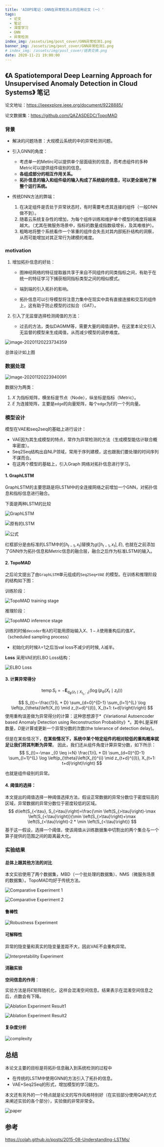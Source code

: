 ```yaml
---
title: 'AIOPS笔记：GNN在异常检测上的应用论文（一）'
tags:
  - 论文
  - 笔记
  - 深度学习
  - GNN
  - 异常检测
index_img: /assets/img/post_cover/GNN异常检测1.png
banner_img: /assets/img/post_cover/GNN异常检测1.png
# index_img: /assets/img/post_cover/链表交换.png
date: 2020-11-21 19:00:00
---
```




## 《A Spatiotemporal Deep Learning Approach for Unsupervised Anomaly Detection in Cloud Systems》 笔记

论文地址：https://ieeexplore.ieee.org/document/9228885/

论文数据集：https://github.com/QAZASDEDC/TopoMAD



### 背景

+ 解决的问题场景：大规模云系统的中的异常检测问题。

+ 引入GNN的角度：
  + 考虑单一的Metirc可以提供单个层面级别的信息，而考虑组件的多种Metric可以提供组件级别的信息。
  + **各组成部分的相互作用关系。**
  + **拓扑信息的输入和组件级的输入构成了系统级的信息，可以更全面地了解整个运行系统。**
+ 传统DNN方法的弊端：
  1. 在决定组件是否处于异常状态时，有时需要考虑其连接的组件（一般DNN做不到）。
  2. 随着云系统复杂性的增加，为每个组件训练和维护单个模型的难度将越来越大。（尤其在微服务场景中，指标的数量成指数级增长，及其难维护）。
  3. 粗略地将整个系统看作一个笨重的组件会失去对其内部拓扑结构的洞察，从而可能增加对其正常行为建模的难度。



### motivation

1. 增加拓扑信息的好处：

   + 图神经网络的特征提取器共享于来自不同组件的同类指标之间，有助于在统一的特征学习下捕获相同指标类型之间的相似模式。

   + 端到端的引入拓扑的影响。
   + 拓扑信息可以引导模型将注意力集中在现实中具有直接连接和交互的组件上，这有助于防止模型的过拟合（GAT）。

2. 引入了无监督选择检测阈值的方法：

   + 过去的方法，类似DAGMM等，需要大量的阈值调参。在这里本论文引入无监督的模型来生成阈值，从而减少模型的调参难度。

![image-20201120223734359](./2020-11-21-AIOPS笔记：GNN在异常检测上的应用论文（一）/1.png)

总体设计如上图

### 数据处理

![image-20201120223940091](./2020-11-21-AIOPS笔记：GNN在异常检测上的应用论文（一）/2.png)

数据分为两类：

1. $X$ 为指标矩阵，横坐标是节点（Node），纵坐标是指标（Metric）。
2. $E$ 为连接矩阵，主要是`edge`的向量矩阵，每个`edge`为$E$的一个列向量。

### 模型设计

模型在VAE和seq2seq的基础上进行设计：

+ VAE因为其生成模型的特点，常作为异常检测的方法（生成模型能估计联合概率密度）。
+ Seq2Seq结构出自NLP领域，常用于序列建模，这也跟我们要处理的时间序列不谋而合。
+ 在这两个模型的基础上，引入Graph 网络对拓扑信息进行学习。



#### 1. GraphLSTM

GraphLSTM的主要思路是将LSTM中的全连接网络之前增加一个GNN，对拓扑信息和指标信息进行融合。

下面是两种LSTM的比较

![GraphLSTM](./2020-11-21-AIOPS笔记：GNN在异常检测上的应用论文（一）/Graph_LSTM.png)



![原有的LSTM](./2020-11-21-AIOPS笔记：GNN在异常检测上的应用论文（一）/traditional_LSTM.png)



![公式](./2020-11-21-AIOPS笔记：GNN在异常检测上的应用论文（一）/Graph_LSTM_function.png)

红框部分是由标准的LSTM中的$[h_{t-1}, x_t]$替换为$g([h_{t-1},x_t], E)$, 也就在之前添加了GNN作为拓扑信息和Metric信息的融合层，融合之后作为标准LSTM的输入。



#### 2. TopoMAD

之后论文提出了由`GraphLSTM`单元组成的`Seq2Seq+VAE` 的模型。在训练和推理阶段的结构如下图：



训练阶段：

![TopoMAD training stage](./2020-11-21-AIOPS笔记：GNN在异常检测上的应用论文（一）/training.png)

推理阶段：

![TopoMAD inference stage](./2020-11-21-AIOPS笔记：GNN在异常检测上的应用论文（一）/inference.png)

训练的时候`decoder`有$\lambda$的可能用原始输入$X$、$1-\lambda$使用重构后的值$X'$。（scheduled sampling process）

- 初始化的时候$\lambda$=1之后当val loss不减少的时候, $\lambda$减半。



**Loss** 采用VAE的ELBO Loss结构：

![ELBO Loss](./2020-11-21-AIOPS笔记：GNN在异常检测上的应用论文（一）/ELBO-loss.png)

#### 3. 计算异常得分

$$
\operatorname{temp} S_{t}=-\mathbf{E}_{q_{\phi}\left(z_{t} \mid X_{t_{0}: t}\right)}\left(\log \left(p_{\theta}\left(X_{t} \mid z_{t}\right)\right)\right)
$$


$$
S_{t}=-\frac{1}{L * D} \sum_{d=0}^{D-1} \sum_{l=1}^{L} \log \left(p_{\theta}\left(X_{t} \mid z_{t+d}^{(l)}, X_{t+1: t+d}\right)\right)
$$
使用重构误差做为异常得分的计算：这种思想源于*《Variational Autoencoder based Anomaly Detection using Reconstruction Probability》*。其中$L$是采样数量，$D$是计算或更新一个异常分数的次数(the tolerance of detection delay)。

但是在某些情况下，**在某些情况下，系统中某个特定组件的相对较低的重构概率就足让我们将其判断为异常**。 因此，我们还从组件角度计算异常分数，如下所示：
$$
S_{t}=-\max _{0 \leq i<N} \frac{1}{L * D} \sum_{d=0}^{D-1} \sum_{l=1}^{L} \log \left(p_{\theta}\left(X_{t}^{i} \mid z_{t+d}^{(l)}, X_{t+1: t+d}\right)\right)
$$


也就是组件级别的异常。

#### 4. 阈值的选择：

本文提出的阈值选择一种阈值选择方法，假设正常数据的异常分数位于密度较高的区域，异常数据的异常分数位于密度较低的区域。
$$
d\left(S_{<\tau}, S_{>\tau}\right)=\frac{\min \left(S_{>\tau}\right)-\max \left(S_{<\tau}\right)}{\min \left(S_{>\tau}\right)+\max \left(S_{<\tau}\right)-2 * \min \left(S_{<\tau}\right)}
$$
基于这一假设，选择一个阈值，使该阈值从训练数据集中切割出的两个集合与一个算子提供的范围之间的距离最大化。



### 实验结果

#### 总体上跟其他方法的对比

本文实验使用了两个数据集，MBD（一个批处理的数据集）、NMS（微服务场景的数据集）。TopoMAD均好于传统方法。

![Comparative Experiment 1](./2020-11-21-AIOPS笔记：GNN在异常检测上的应用论文（一）/exp1.png)

![Comparative Experiment 2](./2020-11-21-AIOPS笔记：GNN在异常检测上的应用论文（一）/exp2.png)

#### 鲁棒性

![Robustness Experiment](./2020-11-21-AIOPS笔记：GNN在异常检测上的应用论文（一）/robustness_exp.png)

#### 可解释性

异常的隐变量和真实的隐变量差距不大，因此VAE不会重构异常。

![Interpretability Experiment](./2020-11-21-AIOPS笔记：GNN在异常检测上的应用论文（一）/Interpretability_exp.png)

#### 消融实验

**空间信息的作用**：

实验方法是将$E$矩阵随机化，这样会混淆空间信息。结果表示在混淆空间信息之后，点数会有下降。

![Ablation Experiment Result1](./2020-11-21-AIOPS笔记：GNN在异常检测上的应用论文（一）/Ablation_exp.png)

![Ablation Experiment Result2](./2020-11-21-AIOPS笔记：GNN在异常检测上的应用论文（一）/Ablation_exp2.png)

#### 复杂度分析

![complexity](./2020-11-21-AIOPS笔记：GNN在异常检测上的应用论文（一）/complexity.png)

## 总结

本论文主要的目标是将拓扑信息融入到系统检测的过程中

+ 在传统的LSTM中使用GNN的方法引入了拓扑的信息。
+ VAE+Seq2Seq的形式，增加模型的学习能力。

本文还有另外的一个特点就是论文的写作风格特别好（在实验部分使用QA的方式来阐述实验的各个部分），实验做的非常非常全。

![paper](./2020-11-21-AIOPS笔记：GNN在异常检测上的应用论文（一）/questions.png)



## 参考

https://colah.github.io/posts/2015-08-Understanding-LSTMs/